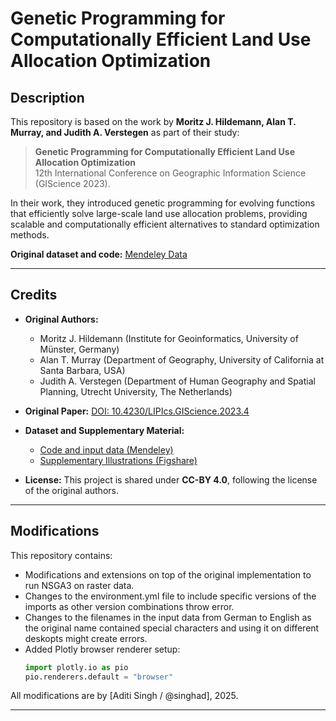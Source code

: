 # Genetic Programming for Computationally Efficient Land Use Allocation Optimization

## Description

This repository is based on the work by **Moritz J. Hildemann, Alan T. Murray, and Judith A. Verstegen** as part of their study:

> **Genetic Programming for Computationally Efficient Land Use Allocation Optimization**  
> 12th International Conference on Geographic Information Science (GIScience 2023).

In their work, they introduced genetic programming for evolving functions that efficiently solve large-scale land use allocation problems, providing scalable and computationally efficient alternatives to standard optimization methods.

**Original dataset and code:** [Mendeley Data](https://data.mendeley.com/datasets/4tw223jvjv/3)

---

## Credits

- **Original Authors:**  
  - Moritz J. Hildemann (Institute for Geoinformatics, University of Münster, Germany)  
  - Alan T. Murray (Department of Geography, University of California at Santa Barbara, USA)  
  - Judith A. Verstegen (Department of Human Geography and Spatial Planning, Utrecht University, The Netherlands)

- **Original Paper:** [DOI: 10.4230/LIPIcs.GIScience.2023.4](https://doi.org/10.4230/LIPIcs.GIScience.2023.4)

- **Dataset and Supplementary Material:**  
  - [Code and input data (Mendeley)](https://data.mendeley.com/datasets/4tw223jvjv/3)  
  - [Supplementary Illustrations (Figshare)](https://doi.org/10.6084/m9.figshare.21977228.v2)

- **License:** This project is shared under **CC-BY 4.0**, following the license of the original authors.

---

## Modifications

This repository contains:
- Modifications and extensions on top of the original implementation to run NSGA3 on raster data.
- Changes to the environment.yml file to include specific versions of the imports as other version combinations throw error.
- Changes to the filenames in the input data from German to English as the original name contained special characters and using it on different deskopts might create errors. 
- Added Plotly browser renderer setup:
  ```python
  import plotly.io as pio
  pio.renderers.default = "browser"

All modifications are by [Aditi Singh / @singhad], 2025.

---
